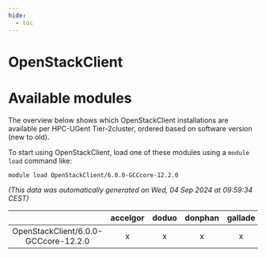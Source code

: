 ```yaml
---
hide:
  - toc
---
```


OpenStackClient
===============

# Available modules


The overview below shows which OpenStackClient installations are available per HPC-UGent Tier-2cluster, ordered based on software version (new to old).

To start using OpenStackClient, load one of these modules using a `module load` command like:

```shell
module load OpenStackClient/6.0.0-GCCcore-12.2.0
```

*(This data was automatically generated on Wed, 04 Sep 2024 at 09:59:34 CEST)*  

| |accelgor|doduo|donphan|gallade|joltik|shinx|skitty|
| :---: | :---: | :---: | :---: | :---: | :---: | :---: | :---: |
|OpenStackClient/6.0.0-GCCcore-12.2.0|x|x|x|x|x|x|x|
